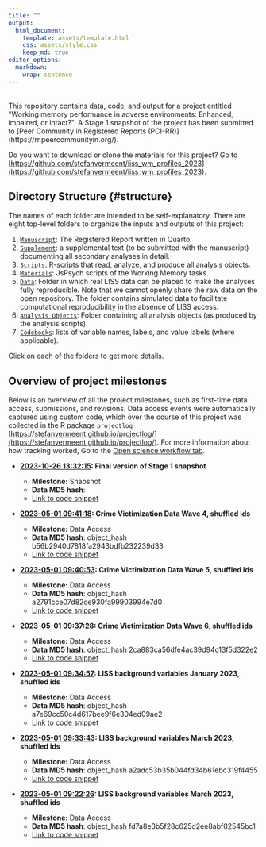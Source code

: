 ```yaml
---
title: ""
output: 
  html_document:
    template: assets/template.html
    css: assets/style.css
    keep_md: true
editor_options: 
  markdown: 
    wrap: sentence
---
```



<br>
This repository contains data, code, and output for a project entitled "Working memory performance in adverse environments: Enhanced, impaired, or intact?". A Stage 1 snapshot of the project has been submitted to [Peer Community in Registered Reports (PCI-RR)](https://rr.peercommunityin.org/).

Do you want to download or clone the materials for this project? Go to [https://github.com/stefanvermeent/liss_wm_profiles_2023](https://github.com/stefanvermeent/liss_wm_profiles_2023).

## Directory Structure {#structure}

The names of each folder are intended to be self-explanatory.
There are eight top-level folders to organize the inputs and outputs of this project:

1.  [`Manuscript`](https://stefanvermeent.github.io/liss_wm_profiles_2023/manuscript/README.html): The Registered Report written in Quarto.
2.  [`Supplement`](https://stefanvermeent.github.io/liss_wm_profiles_2023/supplement/README.html): a supplemental text (to be submitted with the manuscript) documenting all secondary analyses in detail.
3.  [`Scripts`](https://stefanvermeent.github.io/liss_wm_profiles_2023/scripts/README.html): R-scripts that read, analyze, and produce all analysis objects.
4.  [`Materials`](https://stefanvermeent.github.io/liss_wm_profiles_2023/materials/README.html): JsPsych scripts of the Working Memory tasks.
4.  [`Data`](https://stefanvermeent.github.io/liss_wm_profiles_2023/data/README.html): Folder in which real LISS data can be placed to make the analyses fully reproducible. Note that we cannot openly share the raw data on the open repository. The folder contains simulated data to facilitate computational reproducibility in the absence of LISS access.
5.  [`Analysis Objects`](https://stefanvermeent.github.io/liss_wm_profiles_2023/analysis_objects/README.html): Folder containing all analysis objects (as produced by the analysis scripts).
6.  [`Codebooks`](https://stefanvermeent.github.io/liss_wm_profiles_2023/codebooks/README.html): lists of variable names, labels, and value labels (where applicable).

Click on each of the folders to get more details.

## Overview of project milestones

Below is an overview of all the project milestones, such as first-time data access, submissions, and revisions.
Data access events were automatically captured using custom code, which over the course of this project was collected in the R package `projectlog` [https://stefanvermeent.github.io/projectlog/](https://stefanvermeent.github.io/projectlog/).
For more information about how tracking worked, Go to the [Open science workflow tab](https://stefanvermeent.github.io/abcd_ddm/opensci_workflow/README.html).

- **[2023-10-26 13:32:15](https://github.com/StefanVermeent/liss_wm_profiles_2023/tree/46a2eaa2961e07f8d9f9b96af6a0b50661305a98): Final version of Stage 1 snapshot**
    - **Milestone:** Snapshot
    - **Data MD5 hash**: 
    - [Link to code snippet](https://github.com/StefanVermeent/liss_wm_profiles_2023/blob/master/.projectlog/46a2eaa2961e07f8d9f9b96af6a0b50661305a98.R)
    

- **[2023-05-01 09:41:18](https://github.com/StefanVermeent/liss_wm_profiles_2023/tree/82f126ec06653b3794b6bb710b8a04b4e697d630): Crime Victimization Data Wave 4, shuffled ids**
    - **Milestone:** Data Access
    - **Data MD5 hash**: object_hash b56b2940d7818fa2943bdfb232239d33
    - [Link to code snippet](https://github.com/StefanVermeent/liss_wm_profiles_2023/blob/master/.projectlog/82f126ec06653b3794b6bb710b8a04b4e697d630.R)
    

- **[2023-05-01 09:40:53](https://github.com/StefanVermeent/liss_wm_profiles_2023/tree/598922e78bf7abcc1b5160e06355e32a73d02be5): Crime Victimization Data Wave 5, shuffled ids**
    - **Milestone:** Data Access
    - **Data MD5 hash**: object_hash a2791cce07d82ce930fa99903994e7d0
    - [Link to code snippet](https://github.com/StefanVermeent/liss_wm_profiles_2023/blob/master/.projectlog/598922e78bf7abcc1b5160e06355e32a73d02be5.R)
    

- **[2023-05-01 09:37:28](https://github.com/StefanVermeent/liss_wm_profiles_2023/tree/fcaf6747766662ee20f9709a2d0262b766ea4500): Crime Victimization Data Wave 6, shuffled ids**
    - **Milestone:** Data Access
    - **Data MD5 hash**: object_hash 2ca883ca56dfe4ac39d94c13f5d322e2
    - [Link to code snippet](https://github.com/StefanVermeent/liss_wm_profiles_2023/blob/master/.projectlog/fcaf6747766662ee20f9709a2d0262b766ea4500.R)
    

- **[2023-05-01 09:34:57](https://github.com/StefanVermeent/liss_wm_profiles_2023/tree/8f4ce9b0862b8107c7d02b93646c8d21374d40d2): LISS background variables January 2023, shuffled ids**
    - **Milestone:** Data Access
    - **Data MD5 hash**: object_hash a7e69cc50c4d617bee9f6e304ed09ae2
    - [Link to code snippet](https://github.com/StefanVermeent/liss_wm_profiles_2023/blob/master/.projectlog/8f4ce9b0862b8107c7d02b93646c8d21374d40d2.R)
    

- **[2023-05-01 09:33:43](https://github.com/StefanVermeent/liss_wm_profiles_2023/tree/4904078af6fd51f7430a2b25997b5ea307a51a19): LISS background variables March 2023, shuffled ids**
    - **Milestone:** Data Access
    - **Data MD5 hash**: object_hash a2adc53b35b044fd34b61ebc319f4455
    - [Link to code snippet](https://github.com/StefanVermeent/liss_wm_profiles_2023/blob/master/.projectlog/4904078af6fd51f7430a2b25997b5ea307a51a19.R)
    

- **[2023-05-01 09:22:26](https://github.com/StefanVermeent/liss_wm_profiles_2023/tree/405be71518cfc40e3de09f82e499412a9b29ee64): LISS background variables March 2023, shuffled ids**
    - **Milestone:** Data Access
    - **Data MD5 hash**: object_hash fd7a8e3b5f28c625d2ee8abf02545bc1
    - [Link to code snippet](https://github.com/StefanVermeent/liss_wm_profiles_2023/blob/master/.projectlog/405be71518cfc40e3de09f82e499412a9b29ee64.R)
    


